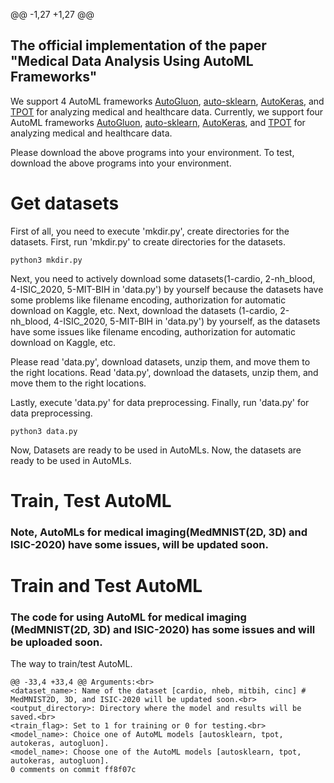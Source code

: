 @@ -1,27 +1,27 @@
## The official implementation of the paper "Medical Data Analysis Using AutoML Frameworks"

We support 4 AutoML frameworks [AutoGluon](https://github.com/autogluon/autogluon), [auto-sklearn](https://github.com/automl/auto-sklearn), [AutoKeras](https://autokeras.com/), and [TPOT](https://github.com/EpistasisLab/tpot) for analyzing medical and healthcare data.
Currently, we support four AutoML frameworks [AutoGluon](https://github.com/autogluon/autogluon), [auto-sklearn](https://github.com/automl/auto-sklearn), [AutoKeras](https://autokeras.com/), and [TPOT](https://github.com/EpistasisLab/tpot) for analyzing medical and healthcare data.

Please download the above programs into your environment.
To test, download the above programs into your environment.

# Get datasets
First of all, you need to execute 'mkdir.py', create directories for the datasets.
First, run 'mkdir.py' to create directories for the datasets.
```
python3 mkdir.py
```
Next, you need to actively download some datasets(1-cardio, 2-nh_blood, 4-ISIC_2020, 5-MIT-BIH in 'data.py') by yourself because the datasets have some problems like filename encoding, authorization for automatic download on Kaggle, etc.
Next, download the datasets (1-cardio, 2-nh_blood, 4-ISIC_2020, 5-MIT-BIH in 'data.py') by yourself, as the datasets have some issues like filename encoding, authorization for automatic download on Kaggle, etc.

Please read 'data.py', download datasets, unzip them, and move them to the right locations.
Read 'data.py', download the datasets, unzip them, and move them to the right locations.

Lastly, execute 'data.py' for data preprocessing.
Finally, run 'data.py' for data preprocessing.
```
python3 data.py
```

Now, Datasets are ready to be used in AutoMLs.
Now, the datasets are ready to be used in AutoMLs.

# Train, Test AutoML
### Note, AutoMLs for medical imaging(MedMNIST(2D, 3D) and ISIC-2020) have some issues, will be updated soon.
# Train and Test AutoML
### The code for using AutoML for medical imaging (MedMNIST(2D, 3D) and ISIC-2020) has some issues and will be uploaded soon.

The way to train/test AutoML.
```
@@ -33,4 +33,4 @@ Arguments:<br>
<dataset_name>: Name of the dataset [cardio, nheb, mitbih, cinc] # MedMNIST2D, 3D, and ISIC-2020 will be updated soon.<br>
<output_directory>: Directory where the model and results will be saved.<br>
<train_flag>: Set to 1 for training or 0 for testing.<br>
<model_name>: Choice one of AutoML models [autosklearn, tpot, autokeras, autogluon].
<model_name>: Choose one of the AutoML models [autosklearn, tpot, autokeras, autogluon].
0 comments on commit ff8f07c